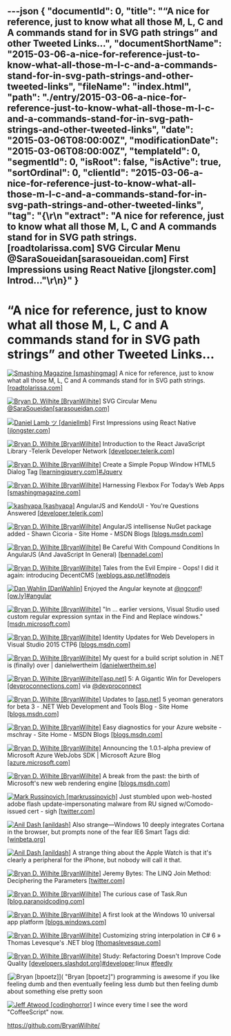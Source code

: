 ---json
{
  "documentId": 0,
  "title": "“A nice for reference, just to know what all those M, L, C and A commands stand for in SVG path strings” and other Tweeted Links…",
  "documentShortName": "2015-03-06-a-nice-for-reference-just-to-know-what-all-those-m-l-c-and-a-commands-stand-for-in-svg-path-strings-and-other-tweeted-links",
  "fileName": "index.html",
  "path": "./entry/2015-03-06-a-nice-for-reference-just-to-know-what-all-those-m-l-c-and-a-commands-stand-for-in-svg-path-strings-and-other-tweeted-links",
  "date": "2015-03-06T08:00:00Z",
  "modificationDate": "2015-03-06T08:00:00Z",
  "templateId": 0,
  "segmentId": 0,
  "isRoot": false,
  "isActive": true,
  "sortOrdinal": 0,
  "clientId": "2015-03-06-a-nice-for-reference-just-to-know-what-all-those-m-l-c-and-a-commands-stand-for-in-svg-path-strings-and-other-tweeted-links",
  "tag": "{\r\n  \"extract\": \"A nice for reference, just to know what all those M, L, C and A commands stand for in SVG path strings. [roadtolarissa.com]        SVG Circular Menu @SaraSoueidan[sarasoueidan.com]        First Impressions using React Native [jlongster.com]        Introd...\"\r\n}"
}
---

# “A nice for reference, just to know what all those M, L, C and A commands stand for in SVG path strings” and other Tweeted Links…

[<img alt="Smashing Magazine [smashingmag]" src="https://songhay.blob.core.windows.net/shared-social-twitter/smashingmag.png">](http://www.smashingmagazine.com/ "Smashing Magazine [smashingmag]") A nice for reference, just to know what all those M, L, C and A commands stand for in SVG path strings. [[roadtolarissa.com]](http://roadtolarissa.com/blog/2015/02/22/svg-path-strings/)

[<img alt="Bryan D. Wilhite [BryanWilhite]" src="https://songhay.blob.core.windows.net/shared-social-twitter/BryanWilhite.jpeg">](http://songhayblog.azurewebsites.net/ "Bryan D. Wilhite [BryanWilhite]") SVG Circular Menu [@SaraSoueidan](http://twitter.com/SaraSoueidan)[[sarasoueidan.com]](http://sarasoueidan.com/tools/circulus/)

[<img alt="Daniel Lamb ツ [daniellmb]" src="https://songhay.blob.core.windows.net/shared-social-twitter/daniellmb.jpeg">](http://www.linkedin.com/in/daniellamb "Daniel Lamb ツ [daniellmb]") First Impressions using React Native [[jlongster.com]](http://jlongster.com/First-Impressions-using-React-Native)

[<img alt="Bryan D. Wilhite [BryanWilhite]" src="https://songhay.blob.core.windows.net/shared-social-twitter/BryanWilhite.jpeg">](http://songhayblog.azurewebsites.net/ "Bryan D. Wilhite [BryanWilhite]") Introduction to the React JavaScript Library -Telerik Developer Network [[developer.telerik.com]](http://developer.telerik.com/featured/introduction-to-the-react-javascript-framework/)

[<img alt="Bryan D. Wilhite [BryanWilhite]" src="https://songhay.blob.core.windows.net/shared-social-twitter/BryanWilhite.jpeg">](http://songhayblog.azurewebsites.net/ "Bryan D. Wilhite [BryanWilhite]") Create a Simple Popup Window HTML5 Dialog Tag [[learningjquery.com]](http://www.learningjquery.com/2015/03/create-a-simple-popup-window-html5-dialog-tag)[#Jquery](http://search.twitter.com/search?q=%23Jquery)

[<img alt="Bryan D. Wilhite [BryanWilhite]" src="https://songhay.blob.core.windows.net/shared-social-twitter/BryanWilhite.jpeg">](http://songhayblog.azurewebsites.net/ "Bryan D. Wilhite [BryanWilhite]") Harnessing Flexbox For Today’s Web Apps [[smashingmagazine.com]](http://www.smashingmagazine.com/2015/03/harnessing-flexbox-for-todays-web-apps/)

[<img alt="kashyapa [kashyapa]" src="https://songhay.blob.core.windows.net/shared-social-twitter/kashyapa.png">](http://about.me/kashyapa "kashyapa [kashyapa]") AngularJS and KendoUI - You're Questions Answered [[developer.telerik.com]](http://developer.telerik.com/featured/angularjs-and-kendoui-youre-questions-answered/)

[<img alt="Bryan D. Wilhite [BryanWilhite]" src="https://songhay.blob.core.windows.net/shared-social-twitter/BryanWilhite.jpeg">](http://songhayblog.azurewebsites.net/ "Bryan D. Wilhite [BryanWilhite]") AngularJS intellisense NuGet package added - Shawn Cicoria - Site Home - MSDN Blogs [[blogs.msdn.com]](http://blogs.msdn.com/b/scicoria/archive/2015/02/27/angularjs-intellisense-nuget-package-added.aspx)

[<img alt="Bryan D. Wilhite [BryanWilhite]" src="https://songhay.blob.core.windows.net/shared-social-twitter/BryanWilhite.jpeg">](http://songhayblog.azurewebsites.net/ "Bryan D. Wilhite [BryanWilhite]") Be Careful With Compound Conditions In AngularJS (And JavaScript In General) [[bennadel.com]](http://www.bennadel.com/blog/2789-be-careful-with-compound-conditions-in-angularjs-and-javascript-in-general.htm)

[<img alt="Bryan D. Wilhite [BryanWilhite]" src="https://songhay.blob.core.windows.net/shared-social-twitter/BryanWilhite.jpeg">](http://songhayblog.azurewebsites.net/ "Bryan D. Wilhite [BryanWilhite]") Tales from the Evil Empire - Oops! I did it again: introducing DecentCMS [[weblogs.asp.net]](http://weblogs.asp.net/bleroy/introducing-decent-cms)[#nodejs](http://search.twitter.com/search?q=%23nodejs)

[<img alt="Dan Wahlin [DanWahlin]" src="https://songhay.blob.core.windows.net/shared-social-twitter/DanWahlin.jpg">](http://weblogs.asp.net/dwahlin "Dan Wahlin [DanWahlin]") Enjoyed the Angular keynote at [@ngconf](http://twitter.com/ngconf)! [[ow.ly]](http://ow.ly/i/8Tq32)[#angular](http://search.twitter.com/search?q=%23angular)

[<img alt="Bryan D. Wilhite [BryanWilhite]" src="https://songhay.blob.core.windows.net/shared-social-twitter/BryanWilhite.jpeg">](http://songhayblog.azurewebsites.net/ "Bryan D. Wilhite [BryanWilhite]") "In ... earlier versions, Visual Studio used custom regular expression syntax in the Find and Replace windows." [[msdn.microsoft.com]](https://msdn.microsoft.com/en-us/library/2k3te2cs.aspx)

[<img alt="Bryan D. Wilhite [BryanWilhite]" src="https://songhay.blob.core.windows.net/shared-social-twitter/BryanWilhite.jpeg">](http://songhayblog.azurewebsites.net/ "Bryan D. Wilhite [BryanWilhite]") Identity Updates for Web Developers in Visual Studio 2015 CTP6 [[blogs.msdn.com]](http://blogs.msdn.com/b/webdev/archive/2015/02/25/identity-updates-for-web-developers-in-visual-studio-2015-ctp6.aspx)

[<img alt="Bryan D. Wilhite [BryanWilhite]" src="https://songhay.blob.core.windows.net/shared-social-twitter/BryanWilhite.jpeg">](http://songhayblog.azurewebsites.net/ "Bryan D. Wilhite [BryanWilhite]") My quest for a build script solution in .NET is (finally) over | danielwertheim [[danielwertheim.se]](http://danielwertheim.se/2015/03/01/my-quest-for-a-build-script-solution-in-net-is-finally-over/)

[<img alt="Bryan D. Wilhite [BryanWilhite]" src="https://songhay.blob.core.windows.net/shared-social-twitter/BryanWilhite.jpeg">](http://songhayblog.azurewebsites.net/ "Bryan D. Wilhite [BryanWilhite]")[[asp.net]](http://www.asp.net/) 5: A Gigantic Win for Developers [[devproconnections.com]](http://devproconnections.com/development/aspnet-5-gigantic-win-developers) via [@devproconnect](http://twitter.com/devproconnect)

[<img alt="Bryan D. Wilhite [BryanWilhite]" src="https://songhay.blob.core.windows.net/shared-social-twitter/BryanWilhite.jpeg">](http://songhayblog.azurewebsites.net/ "Bryan D. Wilhite [BryanWilhite]") Updates to [[asp.net]](http://www.asp.net/) 5 yeoman generators for beta 3 - .NET Web Development and Tools Blog - Site Home [[blogs.msdn.com]](http://blogs.msdn.com/b/webdev/archive/2015/02/28/asp-net-yeoman-generators-for-beta-3.aspx)

[<img alt="Bryan D. Wilhite [BryanWilhite]" src="https://songhay.blob.core.windows.net/shared-social-twitter/BryanWilhite.jpeg">](http://songhayblog.azurewebsites.net/ "Bryan D. Wilhite [BryanWilhite]") Easy diagnostics for your Azure website - mschray - Site Home - MSDN Blogs [[blogs.msdn.com]](http://blogs.msdn.com/b/mschray/archive/2015/02/26/easy-diagnostics-for-your-azure-website.aspx)

[<img alt="Bryan D. Wilhite [BryanWilhite]" src="https://songhay.blob.core.windows.net/shared-social-twitter/BryanWilhite.jpeg">](http://songhayblog.azurewebsites.net/ "Bryan D. Wilhite [BryanWilhite]") Announcing the 1.0.1-alpha preview of Microsoft Azure WebJobs SDK | Microsoft Azure Blog [[azure.microsoft.com]](http://azure.microsoft.com/blog/2015/02/24/announcing-the-1-0-1-alpha-preview-of-microsoft-azure-webjobs-sdk/)

[<img alt="Bryan D. Wilhite [BryanWilhite]" src="https://songhay.blob.core.windows.net/shared-social-twitter/BryanWilhite.jpeg">](http://songhayblog.azurewebsites.net/ "Bryan D. Wilhite [BryanWilhite]") A break from the past: the birth of Microsoft's new web rendering engine [[blogs.msdn.com]](http://blogs.msdn.com/b/ie/archive/2015/02/26/a-break-from-the-past-the-birth-of-microsoft-s-new-web-rendering-engine.aspx)

[<img alt="Mark Russinovich [markrussinovich]" src="https://songhay.blob.core.windows.net/shared-social-twitter/markrussinovich.jpg">](http://www.markrussinovich.com/ "Mark Russinovich [markrussinovich]") Just stumbled upon web-hosted adobe flash update-impersonating malware from RU signed w/Comodo-issued cert - sigh [[twitter.com]](https://twitter.com/markrussinovich/status/572971919303032832/photo/1)

[<img alt="Anil Dash [anildash]" src="https://songhay.blob.core.windows.net/shared-social-twitter/anildash.png">](http://anildash.com/ "Anil Dash [anildash]") Also strange—Windows 10 deeply integrates Cortana in the browser, but prompts none of the fear IE6 Smart Tags did: [[winbeta.org]](http://www.winbeta.org/news/windows-10-closer-look-cortana-integration-spartan-video)

[<img alt="Anil Dash [anildash]" src="https://songhay.blob.core.windows.net/shared-social-twitter/anildash.png">](http://anildash.com/ "Anil Dash [anildash]") A strange thing about the Apple Watch is that it's clearly a peripheral for the iPhone, but nobody will call it that.

[<img alt="Bryan D. Wilhite [BryanWilhite]" src="https://songhay.blob.core.windows.net/shared-social-twitter/BryanWilhite.jpeg">](http://songhayblog.azurewebsites.net/ "Bryan D. Wilhite [BryanWilhite]") Jeremy Bytes: The LINQ Join Method: Deciphering the Parameters [[twitter.com]](https://twitter.com/safety/unsafe_link_warning?unsafe_link=http%3A%2F%2Fjeremybytes.blogspot.co.uk%2F2015%2F02%2Fthe-linq-join-method-deciphering_25.html)

[<img alt="Bryan D. Wilhite [BryanWilhite]" src="https://songhay.blob.core.windows.net/shared-social-twitter/BryanWilhite.jpeg">](http://songhayblog.azurewebsites.net/ "Bryan D. Wilhite [BryanWilhite]") The curious case of Task.Run [[blog.paranoidcoding.com]](http://blog.paranoidcoding.com/2015/02/23/curious-case-of-task-run.html)

[<img alt="Bryan D. Wilhite [BryanWilhite]" src="https://songhay.blob.core.windows.net/shared-social-twitter/BryanWilhite.jpeg">](http://songhayblog.azurewebsites.net/ "Bryan D. Wilhite [BryanWilhite]") A first look at the Windows 10 universal app platform [[blogs.windows.com]](http://blogs.windows.com/buildingapps/2015/03/02/a-first-look-at-the-windows-10-universal-app-platform/)

[<img alt="Bryan D. Wilhite [BryanWilhite]" src="https://songhay.blob.core.windows.net/shared-social-twitter/BryanWilhite.jpeg">](http://songhayblog.azurewebsites.net/ "Bryan D. Wilhite [BryanWilhite]") Customizing string interpolation in C# 6 » Thomas Levesque's .NET blog [[thomaslevesque.com]](http://www.thomaslevesque.com/2015/02/24/customizing-string-interpolation-in-c-6/)

[<img alt="Bryan D. Wilhite [BryanWilhite]" src="https://songhay.blob.core.windows.net/shared-social-twitter/BryanWilhite.jpeg">](http://songhayblog.azurewebsites.net/ "Bryan D. Wilhite [BryanWilhite]") Study: Refactoring Doesn't Improve Code Quality [[developers.slashdot.org]](http://developers.slashdot.org/story/15/03/03/2229212/study-refactoring-doesnt-improve-code-quality?utm_source=feedly&utm_reader=feedly1.0mainlinkanon&utm_medium=feed)[#developer](http://search.twitter.com/search?q=%23developer):linux [#feedly](http://search.twitter.com/search?q=%23feedly)

[<img alt="Bryan [bpoetz]" src="https://songhay.blob.core.windows.net/shared-social-twitter/bpoetz.jpeg">]( "Bryan [bpoetz]") programming is awesome if you like feeling dumb and then eventually feeling less dumb but then feeling dumb about something else pretty soon

[<img alt="Jeff Atwood [codinghorror]" src="https://songhay.blob.core.windows.net/shared-social-twitter/codinghorror.png">](http://blog.codinghorror.com/ "Jeff Atwood [codinghorror]") I wince every time I see the word "CoffeeScript" now.

<https://github.com/BryanWilhite/>
